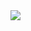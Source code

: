 <img src="https://github.com/HPollina/HPollina/blob/main/header.png">

<!--### Hi there 👋


- 🔭 I’m currently working on creating an amazing portfolio here on github
- 🌱 I’m currently learning Machine Learning
- 👯 I’m looking to collaborate on networking with those in the AI/ML field
- 🤔 I’m looking for help with employment in the AI/ML field
- 💬 Ask me about Data
- 📫 Send me a message on LinkedIn: https://www.linkedin.com/in/heather-pollina/
- 😄 Pronouns: She/Her/Hers
- ⚡ Fun fact: I love to cook!

